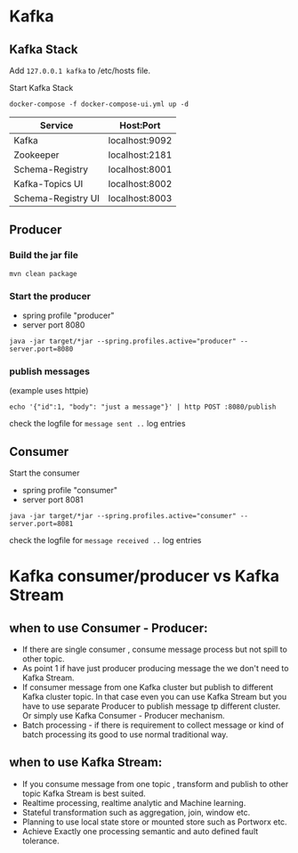 # Kafka

## Kafka Stack
Add `127.0.0.1 kafka` to /etc/hosts file. 

Start Kafka Stack
```
docker-compose -f docker-compose-ui.yml up -d
```

|  Service | Host:Port  | 
|---|---|
| Kafka  | localhost:9092  |
| Zookeeper | localhost:2181  |
| Schema-Registry  | localhost:8001  |
| Kafka-Topics UI  | localhost:8002  |
| Schema-Registry UI  | localhost:8003  |

## Producer

### Build the jar file

```
mvn clean package
```

### Start the producer 

* spring profile "producer"
* server port 8080

```
java -jar target/*jar --spring.profiles.active="producer" --server.port=8080
```

### publish messages 


(example uses httpie)
```
echo '{"id":1, "body": "just a message"}' | http POST :8080/publish
```
check the logfile for `message sent ..` log entries

## Consumer

Start the consumer 

* spring profile "consumer"
* server port 8081

```
java -jar target/*jar --spring.profiles.active="consumer" --server.port=8081
```

check the logfile for `message received ..` log entries

# Kafka consumer/producer vs Kafka Stream 

## when to use Consumer - Producer:

* If there are single consumer , consume message process but not spill to other topic.
* As point 1 if have just producer producing message the we don't need to Kafka Stream.
* If consumer message from one Kafka cluster but publish to different Kafka cluster topic. In that case even you can use Kafka Stream but you have to use separate Producer to publish message tp different cluster. Or simply use Kafka Consumer - Producer mechanism.
* Batch processing - if there is requirement to collect message or kind of batch processing its good to use normal traditional way.

## when to use Kafka Stream:

* If you consume message from one topic , transform and publish to other topic Kafka Stream is best suited.
* Realtime processing, realtime analytic and Machine learning.
* Stateful transformation such as aggregation, join, window etc.
* Planning to use local state store or mounted store such as Portworx etc.
* Achieve Exactly one processing semantic and auto defined fault tolerance.










